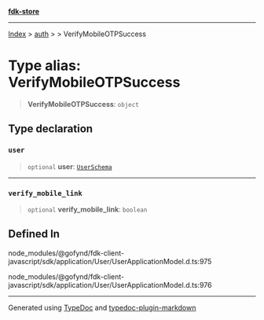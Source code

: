 [**fdk-store**](../../../README.md)
***

[Index](../../../API.md) > [auth](../../README.md) > [<internal>](../README.md) > VerifyMobileOTPSuccess

# Type alias: VerifyMobileOTPSuccess

> **VerifyMobileOTPSuccess**: `object`

## Type declaration

### `user`

> `optional` **user**: [`UserSchema`](type-alias.UserSchema.md)

***

### `verify_mobile_link`

> `optional` **verify\_mobile\_link**: `boolean`

## Defined In

node\_modules/@gofynd/fdk-client-javascript/sdk/application/User/UserApplicationModel.d.ts:975

node\_modules/@gofynd/fdk-client-javascript/sdk/application/User/UserApplicationModel.d.ts:976

***
Generated using [TypeDoc](https://typedoc.org/) and [typedoc-plugin-markdown](https://www.npmjs.com/package/typedoc-plugin-markdown)
